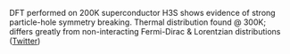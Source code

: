 
  DFT performed on 200K superconductor H3S shows  evidence of strong particle-hole symmetry breaking. Thermal distribution found @ 300K; differs greatly from non-interacting Fermi-Dirac & Lorentzian distributions ([Twitter](https://twitter.com/JoshuahHeath/status/1138098452204728321))
